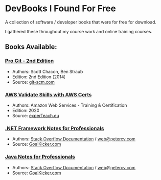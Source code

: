 # DevBooks I Found For Free
A collection of software / developer books that were for free for download.

I gathered these throughout my course work and online training courses. 

## Books Available:
### [Pro Git - 2nd Edition](https://github.com/hollyjrobertson/DevBooks_FoundForFree/blob/main/ProGit_2ndEdition.pdf "Pro Git - 2nd Edition")
* Authors: Scott Chacon, Ben Straub
* Edition: 2nd Edition (2014)
* Source: [git-scm.com](https://git-scm.com/book/en/v2 "git-scm.com")

### [AWS Validate Skills with AWS Certs](https://github.com/hollyjrobertson/DevBooks_FoundForFree/blob/main/AWS_CertOverivew.pdf "AWS Validate Skills with AWS Certs")
* Authors: Amazon Web Services - Training & Certification
* Edition: 2020
* Source: [experTeach.eu](https://www.experteach.eu/de/assets/files/AWS_T&C_Cert_AllUp_eBook_FINAL_.pdf "experteach.eu")

### [.NET Framework Notes for Professionals](https://github.com/hollyjrobertson/DevBooks_FoundForFree/blob/main/DotNETFrameworkNotesForProfessionals.pdf ".NET Framework Notes for Professionals")
* Authors: [Stack Overflow Documentation](https://archive.org/details/documentation-dump.7z "Stack Overflow Documentation") / web@petercv.com
* Source: [GoalKicker.com](https://goalkicker.com/ "GoalKicker.com")

### [Java Notes for Professionals](https://github.com/hollyjrobertson/DevBooks_FoundForFree/blob/main/JavaNotesForProfessionals.pdf "Java Notes for Professionals")
* Authors: [Stack Overflow Documentation](https://archive.org/details/documentation-dump.7z "Stack Overflow Documentation") / web@petercv.com
* Source: [GoalKicker.com](https://goalkicker.com/ "GoalKicker.com")
